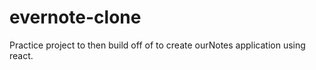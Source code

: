 # evernote-clone
Practice project to then build off of to create ourNotes application using react. 
